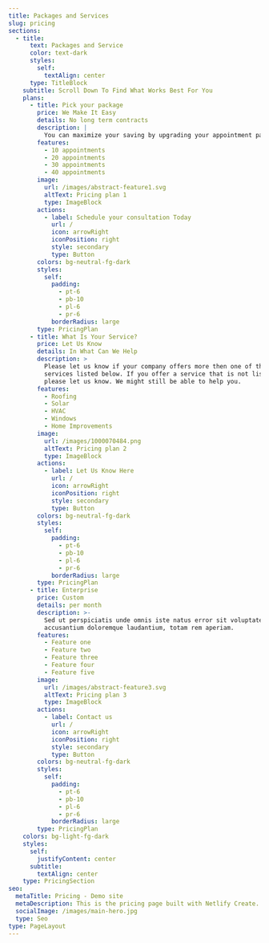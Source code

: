 ```yaml
---
title: Packages and Services
slug: pricing
sections:
  - title:
      text: Packages and Service
      color: text-dark
      styles:
        self:
          textAlign: center
      type: TitleBlock
    subtitle: Scroll Down To Find What Works Best For You
    plans:
      - title: Pick your package
        price: We Make It Easy
        details: No long term contracts
        description: |
          You can maximize your saving by upgrading your appointment package.
        features:
          - 10 appointments
          - 20 appointments
          - 30 appointments
          - 40 appointments
        image:
          url: /images/abstract-feature1.svg
          altText: Pricing plan 1
          type: ImageBlock
        actions:
          - label: Schedule your consultation Today
            url: /
            icon: arrowRight
            iconPosition: right
            style: secondary
            type: Button
        colors: bg-neutral-fg-dark
        styles:
          self:
            padding:
              - pt-6
              - pb-10
              - pl-6
              - pr-6
            borderRadius: large
        type: PricingPlan
      - title: What Is Your Service?
        price: Let Us Know
        details: In What Can We Help
        description: >
          Please let us know if your company offers more then one of the
          services listed below. If you offer a service that is not listed,
          please let us know. We might still be able to help you.
        features:
          - Roofing
          - Solar
          - HVAC
          - Windows
          - Home Improvements
        image:
          url: /images/1000070484.png
          altText: Pricing plan 2
          type: ImageBlock
        actions:
          - label: Let Us Know Here
            url: /
            icon: arrowRight
            iconPosition: right
            style: secondary
            type: Button
        colors: bg-neutral-fg-dark
        styles:
          self:
            padding:
              - pt-6
              - pb-10
              - pl-6
              - pr-6
            borderRadius: large
        type: PricingPlan
      - title: Enterprise
        price: Custom
        details: per month
        description: >-
          Sed ut perspiciatis unde omnis iste natus error sit voluptatem
          accusantium doloremque laudantium, totam rem aperiam.
        features:
          - Feature one
          - Feature two
          - Feature three
          - Feature four
          - Feature five
        image:
          url: /images/abstract-feature3.svg
          altText: Pricing plan 3
          type: ImageBlock
        actions:
          - label: Contact us
            url: /
            icon: arrowRight
            iconPosition: right
            style: secondary
            type: Button
        colors: bg-neutral-fg-dark
        styles:
          self:
            padding:
              - pt-6
              - pb-10
              - pl-6
              - pr-6
            borderRadius: large
        type: PricingPlan
    colors: bg-light-fg-dark
    styles:
      self:
        justifyContent: center
      subtitle:
        textAlign: center
    type: PricingSection
seo:
  metaTitle: Pricing - Demo site
  metaDescription: This is the pricing page built with Netlify Create.
  socialImage: /images/main-hero.jpg
  type: Seo
type: PageLayout
---
```

